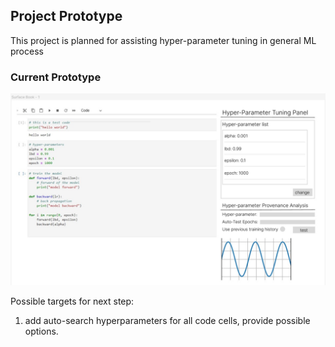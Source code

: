 ## Project Prototype

This project is planned for assisting hyper-parameter tuning in general ML process 

### Current Prototype

![prototype_1](./images/prototype.png)

Possible targets for next step:
1. add auto-search hyperparameters for all code cells, provide possible options.
